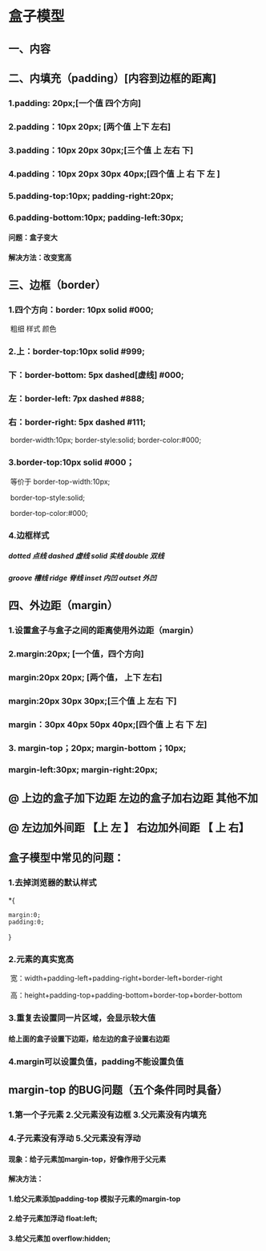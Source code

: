 #                     盒子模型

## 一、内容

## 二、内填充（padding）[内容到边框的距离]

###    1.padding: 20px;[一个值  四个方向]

###    2.padding：10px  20px;  [两个值   上下   左右]

###    3.padding：10px  20px  30px;[三个值   上    左右   下]

###    4.padding：10px   20px  30px  40px;[四个值    上  右  下  左 ]

###    5.padding-top:10px;    padding-right:20px;

###        6.padding-bottom:10px;     padding-left:30px;

####       问题：盒子变大

####       解决方法：改变宽高

## 三、边框（border）

###    1.四个方向：border: 10px   solid   #000;

​                                                              粗细          样式           颜色

###    2.上：border-top:10px solid  #999;

###        下：border-bottom: 5px  dashed[虚线]  #000;

###         左：border-left: 7px dashed  #888;

###         右：border-right: 5px dashed #111;

​              border-width:10px;   border-style:solid;     border-color:#000;

###      3.border-top:10px solid #000；

​           等价于   border-top-width:10px;

​                          border-top-style:solid;

​                          border-top-color:#000;

###      4.边框样式

#####          dotted 点线      dashed 虚线       solid  实线    double 双线      

#####          groove 槽线      ridge  脊线          inset  内凹     outset  外凹



## 四、外边距（margin）

###   1.设置盒子与盒子之间的距离使用外边距（margin）

###   2.margin:20px;  [一个值，四个方向]

###       margin:20px 20px; [两个值， 上下   左右]

###       margin:20px 30px 30px;[三个值   上   左右   下]

###       margin：30px  40px  50px 40px;[四个值    上   右  下  左]

###   3. margin-top；20px;  margin-bottom；10px;  

###       margin-left:30px;  margin-right:20px;

## @  上边的盒子加下边距   左边的盒子加右边距  其他不加

## @   左边加外间距 【上  左 】 右边加外间距 【 上   右】

## 盒子模型中常见的问题：

###  1.去掉浏览器的默认样式

*{

	margin:0;
	padding:0;
}

### 2.元素的真实宽高

​    宽：width+padding-left+padding-right+border-left+border-right

​    高：height+padding-top+padding-bottom+border-top+border-bottom

### 3.重复去设置同一片区域，会显示较大值

####     给上面的盒子设置下边距，给左边的盒子设置右边距

### 4.margin可以设置负值，padding不能设置负值

## margin-top 的BUG问题（五个条件同时具备）

### 1.第一个子元素 2.父元素没有边框   3.父元素没有内填充  

###  4.子元素没有浮动   5.父元素没有浮动

#### 现象：给子元素加margin-top，好像作用于父元素

#### 解决方法：

#### 1.给父元素添加padding-top 模拟子元素的margin-top

#### 2.给子元素加浮动   float:left;

#### 3.给父元素加  overflow:hidden;